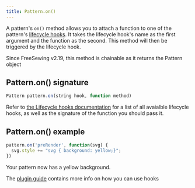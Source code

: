 ```yaml
---
title: Pattern.on()
---
```


A pattern's `on()` method allows you to attach a function to one of the 
pattern's [lifecycle hooks](/reference/hooks/). It takes the
lifecycle hook's name as the first argument and the function as the second.
This method will then be triggered by the lifecycle hook.

<Note>Since FreeSewing v2.19, this method is chainable as it returns the Pattern object</Note>

## Pattern.on() signature

```js
Pattern pattern.on(string hook, function method)
``` 

<Tip>

Refer to [the Lifecycle hooks documentation](/reference/hooks/) for a list
of all avaialble lifecycle hooks, as well as the signature of the function you
should pass it.

</Tip>

## Pattern.on() example

```js
pattern.on('preRender', function(svg) {
  svg.style += "svg { background: yellow;}";
})
```

Your pattern now has a yellow background.

<Tip>

The [plugin guide](/guides/plugins/) contains more info on how you can use hooks

</Tip>

